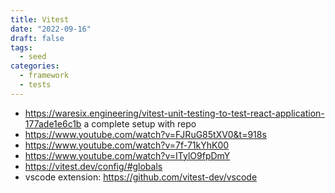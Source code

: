 ```yaml
---
title: Vitest
date: "2022-09-16"
draft: false
tags:
  - seed
categories:
  - framework
  - tests
---
```


- https://waresix.engineering/vitest-unit-testing-to-test-react-application-177ade1e6c1b
  a complete setup with repo
- https://www.youtube.com/watch?v=FJRuG85tXV0&t=918s
- https://www.youtube.com/watch?v=7f-71kYhK00
- https://www.youtube.com/watch?v=ITylO9fpDmY
- https://vitest.dev/config/#globals
- vscode extension: https://github.com/vitest-dev/vscode
